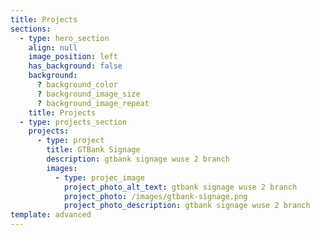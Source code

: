 ```yaml
---
title: Projects
sections:
  - type: hero_section
    align: null
    image_position: left
    has_background: false
    background:
      ? background_color
      ? background_image_size
      ? background_image_repeat
    title: Projects
  - type: projects_section
    projects:
      - type: project
        title: GTBank Signage
        description: gtbank signage wuse 2 branch
        images:
          - type: projec_image
            project_photo_alt_text: gtbank signage wuse 2 branch
            project_photo: /images/gtbank-signage.png
            project_photo_description: gtbank signage wuse 2 branch
template: advanced
---
```

